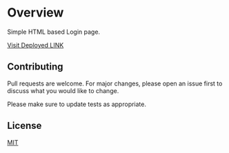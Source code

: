 
# Overview

Simple HTML based Login page.


[Visit Deployed LINK](https://silly-brahmagupta-48be84.netlify.app/
)




## Contributing
Pull requests are welcome. For major changes, please open an issue first to discuss what you would like to change.

Please make sure to update tests as appropriate.

## License
[MIT](https://choosealicense.com/licenses/mit/)
